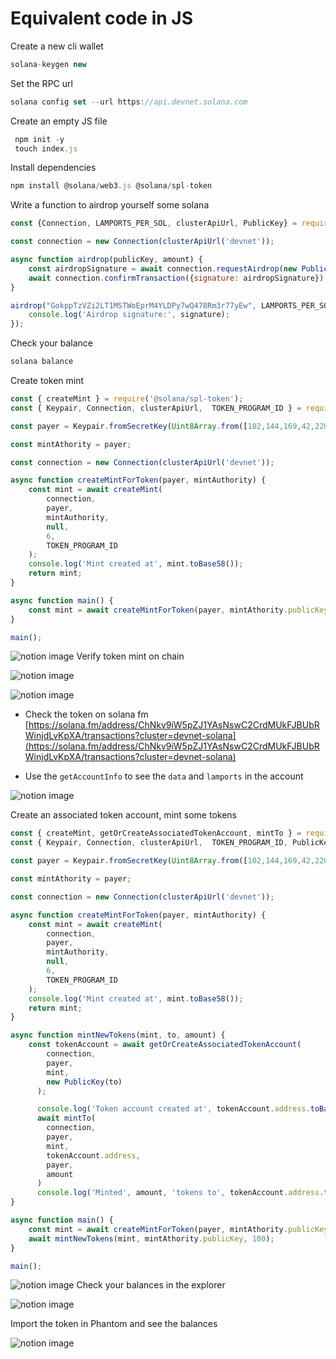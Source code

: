 # Equivalent code in JS

Create a new cli wallet

```javascript
solana-keygen new
```

Set the RPC url

```javascript
solana config set --url https://api.devnet.solana.com
```

Create an empty JS file

```javascript
 npm init -y
 touch index.js
```

Install dependencies

```javascript
npm install @solana/web3.js @solana/spl-token
```

Write a function to airdrop yourself some solana

```javascript
const {Connection, LAMPORTS_PER_SOL, clusterApiUrl, PublicKey} = require('@solana/web3.js');

const connection = new Connection(clusterApiUrl('devnet'));

async function airdrop(publicKey, amount) {
    const airdropSignature = await connection.requestAirdrop(new PublicKey(publicKey), amount);
    await connection.confirmTransaction({signature: airdropSignature})
}

airdrop("GokppTzVZi2LT1MSTWoEprM4YLDPy7wQ478Rm3r77yEw", LAMPORTS_PER_SOL).then(signature => {
    console.log('Airdrop signature:', signature);
});
```

Check your balance

```javascript
solana balance
```

Create token mint

```javascript
const { createMint } = require('@solana/spl-token');
const { Keypair, Connection, clusterApiUrl,  TOKEN_PROGRAM_ID } = require('@solana/web3.js');

const payer = Keypair.fromSecretKey(Uint8Array.from([102,144,169,42,220,87,99,85,100,128,197,17,41,234,250,84,87,98,161,74,15,249,83,6,120,159,135,22,46,164,204,141,234,217,146,214,61,187,254,97,124,111,61,29,54,110,245,186,11,253,11,127,213,20,73,8,25,201,22,107,4,75,26,120]));

const mintAthority = payer;

const connection = new Connection(clusterApiUrl('devnet'));

async function createMintForToken(payer, mintAuthority) {
    const mint = await createMint(
        connection,
        payer,
        mintAuthority,
        null,
        6,
        TOKEN_PROGRAM_ID
    );
    console.log('Mint created at', mint.toBase58());
    return mint;
}

async function main() {
    const mint = await createMintForToken(payer, mintAthority.publicKey);
}

main();
```

![notion image](https://www.notion.so/image/https%3A%2F%2Fprod-files-secure.s3.us-west-2.amazonaws.com%2F085e8ad8-528e-47d7-8922-a23dc4016453%2F7fd32bfe-7cd1-4a76-9428-c3e5c58aa363%2FScreenshot_2024-08-23_at_4.44.15_PM.png?table=block&id=32de1c4f-c8dc-47b2-871c-bdda598958ca&cache=v2)
Verify token mint on chain

![notion image](https://www.notion.so/image/https%3A%2F%2Fprod-files-secure.s3.us-west-2.amazonaws.com%2F085e8ad8-528e-47d7-8922-a23dc4016453%2Fc536405d-3af7-4272-8eec-d9df090d7c1c%2FScreenshot_2024-08-23_at_4.42.55_PM.png?table=block&id=1c75867d-18bb-4b0e-b98d-d03fca9fce5a&cache=v2)

![notion image](https://www.notion.so/image/https%3A%2F%2Fprod-files-secure.s3.us-west-2.amazonaws.com%2F085e8ad8-528e-47d7-8922-a23dc4016453%2F3df62954-78fb-49fc-bde6-2cb1297b7ec4%2FScreenshot_2024-08-23_at_4.58.03_PM.png?table=block&id=f689e888-c545-441e-b2a1-94d99f978204&cache=v2)

*   Check the token on solana fm [https://solana.fm/address/ChNkv9iW5pZJ1YAsNswC2CrdMUkFJBUbRWinjdLvKpXA/transactions?cluster=devnet-solana](https://solana.fm/address/ChNkv9iW5pZJ1YAsNswC2CrdMUkFJBUbRWinjdLvKpXA/transactions?cluster=devnet-solana)

*   Use the `getAccountInfo` to see the `data` and `lamports` in the account

![notion image](https://www.notion.so/image/https%3A%2F%2Fprod-files-secure.s3.us-west-2.amazonaws.com%2F085e8ad8-528e-47d7-8922-a23dc4016453%2Facb8eded-aa54-4fb2-ad5d-07b4e6de37f0%2FScreenshot_2024-08-23_at_4.58.42_PM.png?table=block&id=469a26ac-e0ce-4a60-9cbf-416a9f760ad0&cache=v2)

Create an associated token account, mint some tokens

```javascript
const { createMint, getOrCreateAssociatedTokenAccount, mintTo } = require('@solana/spl-token');
const { Keypair, Connection, clusterApiUrl,  TOKEN_PROGRAM_ID, PublicKey } = require('@solana/web3.js');

const payer = Keypair.fromSecretKey(Uint8Array.from([102,144,169,42,220,87,99,85,100,128,197,17,41,234,250,84,87,98,161,74,15,249,83,6,120,159,135,22,46,164,204,141,234,217,146,214,61,187,254,97,124,111,61,29,54,110,245,186,11,253,11,127,213,20,73,8,25,201,22,107,4,75,26,120]));

const mintAthority = payer;

const connection = new Connection(clusterApiUrl('devnet'));

async function createMintForToken(payer, mintAuthority) {
    const mint = await createMint(
        connection,
        payer,
        mintAuthority,
        null,
        6,
        TOKEN_PROGRAM_ID
    );
    console.log('Mint created at', mint.toBase58());
    return mint;
}

async function mintNewTokens(mint, to, amount) { 
    const tokenAccount = await getOrCreateAssociatedTokenAccount(
        connection,
        payer,
        mint,
        new PublicKey(to)
      );

      console.log('Token account created at', tokenAccount.address.toBase58());
      await mintTo(
        connection,
        payer,
        mint,
        tokenAccount.address,
        payer,
        amount
      )
      console.log('Minted', amount, 'tokens to', tokenAccount.address.toBase58());
}

async function main() {
    const mint = await createMintForToken(payer, mintAthority.publicKey);
    await mintNewTokens(mint, mintAthority.publicKey, 100);    
}

main();
```

![notion image](https://www.notion.so/image/https%3A%2F%2Fprod-files-secure.s3.us-west-2.amazonaws.com%2F085e8ad8-528e-47d7-8922-a23dc4016453%2F082a2826-1226-4896-91d0-a8e7cac71916%2FScreenshot_2024-08-23_at_5.18.14_PM.png?table=block&id=c4d4f041-ba5c-4e77-845f-80ab4a5d28ea&cache=v2)
Check your balances in the explorer

![notion image](https://www.notion.so/image/https%3A%2F%2Fprod-files-secure.s3.us-west-2.amazonaws.com%2F085e8ad8-528e-47d7-8922-a23dc4016453%2Fe6573e13-5780-44cf-914a-ffd637cc1ced%2FScreenshot_2024-08-23_at_5.20.41_PM.png?table=block&id=465ccf19-7364-4b35-9410-c6e00b61c364&cache=v2)

Import the token in Phantom and see the balances

![notion image](https://www.notion.so/image/https%3A%2F%2Fprod-files-secure.s3.us-west-2.amazonaws.com%2F085e8ad8-528e-47d7-8922-a23dc4016453%2F5049782a-d22b-4e2b-8039-82cf01c1aa5c%2FScreenshot_2024-08-23_at_5.22.13_PM.png?table=block&id=b0e28e5a-9848-46f6-b232-125c8bcdef3e&cache=v2)